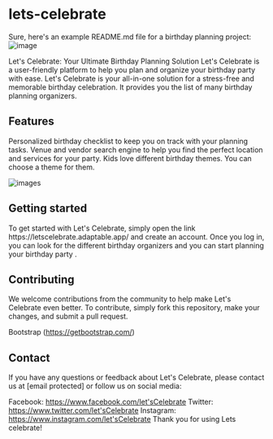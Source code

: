 # lets-celebrate
Sure, here's an example README.md file for a birthday planning project:
![image](https://github.com/nishag-26/lets-celebrate/assets/132271224/9548b2dc-8599-4dfc-9fd1-b51f52a0112b)



Let's Celebrate: Your Ultimate Birthday Planning Solution
Let's Celebrate is a user-friendly platform to help you plan and organize your birthday party with ease. 
Let's Celebrate is your all-in-one solution for a stress-free and memorable birthday celebration. It provides you the list of many birthday planning organizers.

<h2> Features</h2>
Personalized birthday checklist to keep you on track with your planning tasks.
Venue and vendor search engine to help you find the perfect location and services for your party.
Kids love different birthday themes. You can choose a theme for them.

![images](https://github.com/nishag-26/lets-celebrate/assets/132271224/b331b4d0-f2da-4f25-bdf9-6338e69035c0)

   <h2>Getting started</h2>
To get started with Let's Celebrate, simply open the link https://letscelebrate.adaptable.app/ and create an account. Once you log in, you can look for the different birthday organizers and you can start planning your birthday party .

<h2>Contributing</h2>
We welcome contributions from the community to help make Let's Celebrate even better. To contribute, simply fork this repository, make your changes, and submit a pull request.


Bootstrap (https://getbootstrap.com/)

<h2>Contact </h2>
If you have any questions or feedback about Let's Celebrate, please contact us at [email protected] or follow us on social media:

Facebook: https://www.facebook.com/let'sCelebrate
Twitter: https://www.twitter.com/let'sCelebrate
Instagram: https://www.instagram.com/let'sCelebrate
Thank you for using Lets celebrate!
